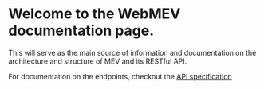 # Welcome to the WebMEV documentation page.

This will serve as the main source of information and documentation on the architecture and structure of MEV and its RESTful API.

For documentation on the endpoints, checkout the [API specification](api_spec.html)
